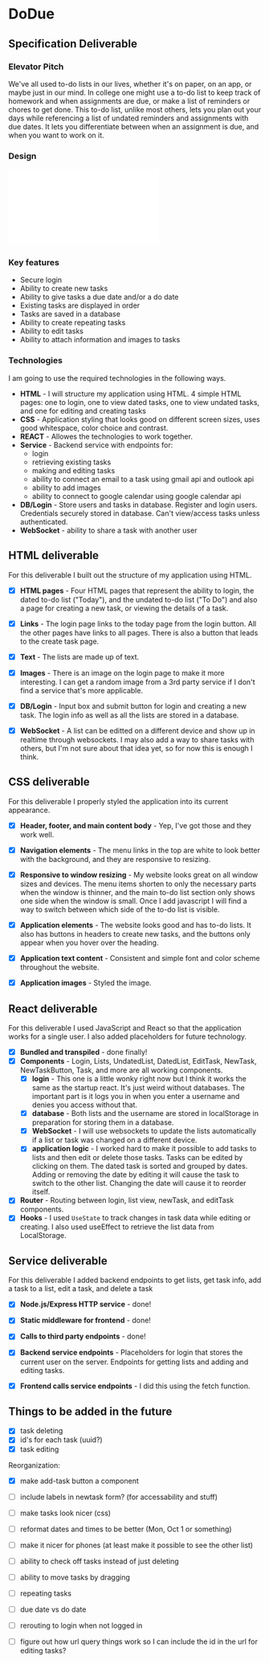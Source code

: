 # DoDue

## Specification Deliverable

### Elevator Pitch

We've all used to-do lists in our lives, whether it's on paper, on an app, or maybe just in our mind. In college one might use a to-do list to keep track of homework and when assignments are due, or make a list of reminders or chores to get done. This to-do list, unlike most others, lets you plan out your days while referencing a list of undated reminders and assignments with due dates. It lets you differentiate between when an assignment is due, and when you want to work on it.

### Design

![application design including 4 main html pages](specificationDesign.pdf)

### Key features

- Secure login
- Ability to create new tasks
- Ability to give tasks a due date and/or a do date
- Existing tasks are displayed in order
- Tasks are saved in a database
- Ability to create repeating tasks
- Ability to edit tasks
- Ability to attach information and images to tasks

### Technologies

I am going to use the required technologies in the following ways.

- **HTML** - I will structure my application using HTML. 4 simple HTML pages: one to login, one to view dated tasks, one to view undated tasks, and one for editing and creating tasks
- **CSS** - Application styling that looks good on different screen sizes, uses good whitespace, color choice and contrast.
- **REACT** - Allowes the technologies to work together.
- **Service** - Backend service with endpoints for:
  - login
  - retrieving existing tasks
  - making and editing tasks
  - ability to connect an email to a task using gmail api and outlook api
  - ability to add images
  - ability to connect to google calendar using google calendar api
- **DB/Login** - Store users and tasks in database. Register and login users. Credentials securely stored in database. Can't view/access tasks unless authenticated.
- **WebSocket** - ability to share a task with another user


## HTML deliverable

For this deliverable I built out the structure of my application using HTML.

- [x] **HTML pages** - Four HTML pages that represent the ability to login, the dated to-do list ("Today"), and the undated to-do list ("To Do") and also a page for creating a new task, or viewing the details of a task.
- [x] **Links** - The login page links to the today page from the login button. All the other pages have links to all pages. There is also a button that leads to the create task page.
- [x] **Text** - The lists are made up of text.
- [X] **Images** - There is an image on the login page to make it more interesting. I can get a random image from a 3rd party service if I don't find a service that's more applicable.
- [x] **DB/Login** - Input box and submit button for login and creating a new task. The login info as well as all the lists are stored in a database.
- [x] **WebSocket** - A list can be editted on a different device and show up in realtime through websockets. I may also add a way to share tasks with others, but I'm not sure about that idea yet, so for now this is enough I think.


## CSS deliverable

For this deliverable I properly styled the application into its current appearance.

- [x] **Header, footer, and main content body** - Yep, I've got those and they work well.
- [x] **Navigation elements** - The menu links in the top are white to look better with the background, and they are responsive to resizing.
- [x] **Responsive to window resizing** - My website looks great on all window sizes and devices. The menu items shorten to only the necessary parts when the window is thinner, and the main to-do list section only shows one side when the window is small. Once I add javascript I will find a way to switch between which side of the to-do list is visible.
- [x] **Application elements** - The website looks good and has to-do lists. It also has buttons in headers to create new tasks, and the buttons only appear when you hover over the heading.
- [x] **Application text content** - Consistent and simple font and color scheme throughout the website.
- [X] **Application images** - Styled the image.


## React deliverable

For this deliverable I used JavaScript and React so that the application works for a single user. I also added placeholders for future technology.

- [x] **Bundled and transpiled** - done finally!
- [x] **Components** - Login, Lists, UndatedList, DatedList, EditTask, NewTask, NewTaskButton, Task, and more are all working components.
  - [x] **login** - This one is a little wonky right now but I think it works the same as the startup react. It's just weird without databases. The important part is it logs you in when you enter a username and denies you access without that.
  - [x] **database** - Both lists and the username are stored in localStorage in preparation for storing them in a database.
  - [x] **WebSocket** - I will use websockets to update the lists automatically if a list or task was changed on a different device.
  - [x] **application logic** - I worked hard to make it possible to add tasks to lists and then edit or delete those tasks. Tasks can be edited by clicking on them. The dated task is sorted and grouped by dates. Adding or removing the date by editing it will cause the task to switch to the other list. Changing the date will cause it to reorder itself.
- [x] **Router** - Routing between login, list view, newTask, and editTask components.
- [x] **Hooks** - I used `UseState` to track changes in task data while editing or creating. I also used useEffect to retrieve the list data from LocalStorage.

## Service deliverable

For this deliverable I added backend endpoints to get lists, get task info, add a task to a list, edit a task, and delete a task

- [x] **Node.js/Express HTTP service** - done!
- [x] **Static middleware for frontend** - done!
- [X] **Calls to third party endpoints** - done!
- [x] **Backend service endpoints** - Placeholders for login that stores the current user on the server. Endpoints for getting lists and adding and editing tasks.
- [x] **Frontend calls service endpoints** - I did this using the fetch function.


## Things to be added in the future
- [X] task deleting
- [X] id's for each task (uuid?)
- [X] task editing
      
Reorganization:
  - [X] make add-task button a component
  - [ ] include labels in newtask form? (for accessability and stuff)  
  
- [ ] make tasks look nicer (css)
- [ ] reformat dates and times to be better (Mon, Oct 1 or something)
- [ ] make it nicer for phones (at least make it possible to see the other list)
- [ ] ability to check off tasks instead of just deleting
- [ ] ability to move tasks by dragging
- [ ] repeating tasks
- [ ] due date vs do date
- [ ] rerouting to login when not logged in
- [ ] figure out how url query things work so I can include the id in the url for editing tasks?


